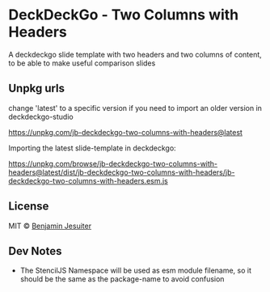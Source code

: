 # DeckDeckGo - Two Columns with Headers

A deckdeckgo slide template with two headers and two columns of content,
to be able to make useful comparison slides

## Unpkg urls

change 'latest' to a specific version if you need to import an older version in deckdeckgo-studio

https://unpkg.com/jb-deckdeckgo-two-columns-with-headers@latest

Importing the latest slide-template in deckdeckgo:

https://unpkg.com/browse/jb-deckdeckgo-two-columns-with-headers@latest/dist/jb-deckdeckgo-two-columns-with-headers/jb-deckdeckgo-two-columns-with-headers.esm.js

## License

MIT © [Benjamin Jesuiter](mailto:bjesuiter@gmail.com)

## Dev Notes

- The StencilJS Namespace will be used as esm module filename, so it should be the same as the package-name to avoid confusion
